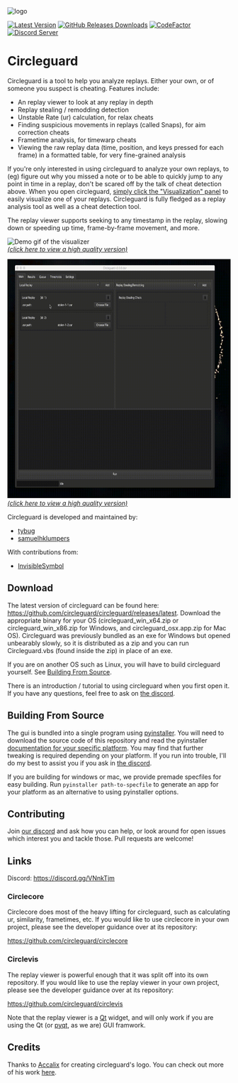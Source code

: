 
<img src="readme_resources/logo.png" alt="logo" width="200" height="200"/>

[![Latest Version](https://img.shields.io/github/release/circleguard/circleguard?label=Latest%20version)](https://github.com/circleguard/circleguard/releases/latest)
[![GitHub Releases Downloads](https://img.shields.io/github/downloads/circleguard/circleguard/total?label=Downloads)](https://github.com/circleguard/circleguard/releases/latest)
[![CodeFactor](https://www.codefactor.io/repository/github/circleguard/circleguard/badge)](https://www.codefactor.io/repository/github/circleguard/circleguard)
[![Discord Server](https://img.shields.io/discord/532476765860265984?label=Discord&logo=discord&logoColor=%23FFFFFF)](https://discord.gg/e84qxkQ)

# Circleguard

Circleguard is a tool to help you analyze replays. Either your own, or of someone you suspect is cheating. Features include:

* An replay viewer to look at any replay in depth
* Replay stealing / remodding detection
* Unstable Rate (ur) calculation, for relax cheats
* Finding suspicious movements in replays (called Snaps), for aim correction cheats
* Frametime analysis, for timewarp cheats
* Viewing the raw replay data (time, position, and keys pressed for each frame) in a formatted table, for very fine-grained analysis

If you're only interested in using circleguard to analyze your own replays, to (eg) figure out why you missed a note or to be able to quickly jump to any point in time in a replay, don't be scared off by the talk of cheat detection above. When you open circleguard, [simply click the "Visualization" panel](https://i.imgur.com/Gg9ohbP.png) to easily visualize one of your replays. Circleguard is fully fledged as a replay analysis tool as well as a cheat detection tool.

The replay viewer supports seeking to any timestamp in the replay, slowing down or speeding up time, frame-by-frame movement, and more.

<img src="readme_resources/visualizer_demo.gif" alt="Demo gif of the visualizer" width="728" height="538"/><br/>
[*(click here to view a high quality version)*](https://streamable.com/9bkq8z)

<img src="readme_resources/demo.gif" alt="Demo gif of main gui" width="728" height="538"/><br/>
[*(click here to view a high quality version)*](https://streamable.com/0z0bw4)

Circleguard is developed and maintained by:

* [tybug](https://github.com/tybug)
* [samuelhklumpers](https://github.com/samuelhklumpers)

With contributions from:

* [InvisibleSymbol](https://github.com/InvisibleSymbol)

## Download

The latest version of circleguard can be found here: <https://github.com/circleguard/circleguard/releases/latest>. Download the appropriate binary for your OS (circleguard_win_x64.zip or circleguard_win_x86.zip for Windows, and circleguard_osx.app.zip for Mac OS). Circleguard was previously bundled as an exe for Windows but opened unbearably slowly, so it is distributed as a zip and you can run Circleguard.vbs (found inside the zip) in place of an exe.

If you are on another OS such as Linux, you will have to build circleguard yourself. See [Building From Source](#building-from-source).

There is an introduction / tutorial to using circleguard when you first open it. If you have any questions, feel free to ask on [the discord](https://discord.gg/VNnkTjm).

## Building From Source

The gui is bundled into a single program using [pyinstaller](https://pyinstaller.readthedocs.io/en/stable/). You will need to download the source code of this repository and read the pyinstaller [documentation for your specific platform](https://pyinstaller.readthedocs.io/en/stable/requirements.html). You may find that further tweaking is required depending on your platform. If you run into trouble, I'll do my best to assist you if you ask in [the discord](https://discord.gg/VNnkTjm).

If you are building for windows or mac, we provide premade specfiles for easy building. Run `pyinstaller path-to-specfile` to generate an app for your platform as an alternative to using pyinstaller options.

## Contributing

Join [our discord](https://discord.gg/VNnkTjm) and ask how you can help, or look around for open issues which interest you and tackle those. Pull requests are welcome!

## Links

Discord: <https://discord.gg/VNnkTjm>

### Circlecore

Circlecore does most of the heavy lifting for circleguard, such as calculating ur, similarity, frametimes, etc. If you would like to use circlecore in your own project, please see the developer guidance over at its repository:

<https://github.com/circleguard/circlecore>

### Circlevis

The replay viewer is powerful enough that it was split off into its own repository. If you would like to use the replay viewer in your own project, please see the developer guidance over at its repository:

<https://github.com/circleguard/circlevis>

Note that the replay viewer is a [Qt](https://doc.qt.io/) widget, and will only work if you are using the Qt (or [pyqt](https://pypi.org/project/PyQt5/), as we are) GUI framwork.

## Credits

Thanks to [Accalix](https://twitter.com/Accalix_) for creating circleguard's logo. You can check out more of his work [here](https://accalix.art).
